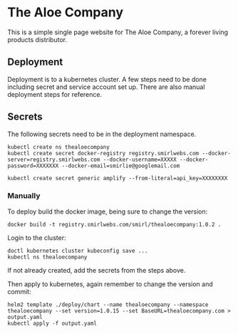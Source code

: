 # The Aloe Company

This is a simple single page website for The Aloe Company, a forever living
products distributor.

## Deployment

Deployment is to a kubernetes cluster. A few steps need to be done including
secret and service account set up. There are also manual deployment steps for
reference.

## Secrets

The following secrets need to be in the deployment namespace.

    kubectl create ns thealoecompany
    kubectl create secret docker-registry registry.smirlwebs.com --docker-server=registry.smirlwebs.com --docker-username=XXXXX --docker-password=XXXXXXX --docker-email=smirlie@googlemail.com
    
    kubectl create secret generic amplify --from-literal=api_key=XXXXXXXX

### Manually
To deploy build the docker image, being sure to change the version:

    docker build -t registry.smirlwebs.com/smirl/thealoecompany:1.0.2 .

Login to the cluster:

    doctl kubernetes cluster kubeconfig save ...
    kubectl ns thealoecompany

If not already created, add the secrets from the steps above.

Then apply to kubernetes, again remember to change the version and commit:

    helm2 template ./deploy/chart --name thealoecompany --namespace thealoecompany --set version=1.0.15 --set BaseURL=thealoecompany.com > output.yaml
    kubectl apply -f output.yaml
